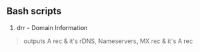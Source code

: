 ## Bash scripts

1. drr - Domain Information
> outputs A rec & it's rDNS, Nameservers, MX rec & it's A rec
